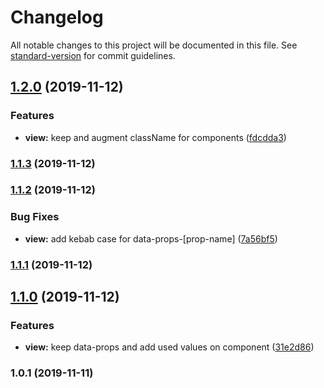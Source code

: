 # Changelog

All notable changes to this project will be documented in this file. See [standard-version](https://github.com/conventional-changelog/standard-version) for commit guidelines.

## [1.2.0](http://34.243.85.53///compare/v1.1.3...v1.2.0) (2019-11-12)


### Features

* **view:** keep and augment className for components ([fdcdda3](http://34.243.85.53///commit/fdcdda3))



### [1.1.3](http://34.243.85.53///compare/v1.1.2...v1.1.3) (2019-11-12)



### [1.1.2](http://34.243.85.53///compare/v1.1.1...v1.1.2) (2019-11-12)


### Bug Fixes

* **view:** add kebab case for data-props-[prop-name] ([7a56bf5](http://34.243.85.53///commit/7a56bf5))



### [1.1.1](http://34.243.85.53///compare/v1.1.0...v1.1.1) (2019-11-12)



## [1.1.0](http://34.243.85.53///compare/v1.0.1...v1.1.0) (2019-11-12)


### Features

* **view:** keep data-props and add used values on component ([31e2d86](http://34.243.85.53///commit/31e2d86))



### 1.0.1 (2019-11-11)